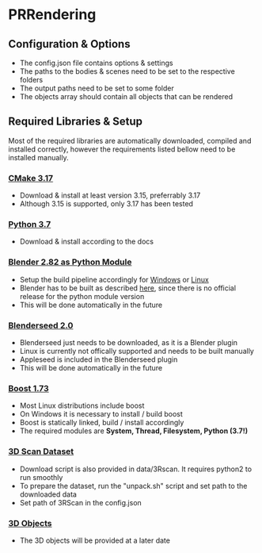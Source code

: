 # PRRendering

## Configuration & Options
- The config.json file contains options & settings
- The paths to the bodies & scenes need to be set to the respective folders
- The output paths need to be set to some folder
- The objects array should contain all objects that can be rendered

## Required Libraries & Setup
Most of the required libraries are automatically downloaded, compiled and installed correctly, however the requirements listed bellow need to be installed manually.

### [CMake 3.17](https://cmake.org/download/)
- Download & install at least version 3.15, preferrably 3.17
- Although 3.15 is supported, only 3.17 has been tested

### [Python 3.7](https://www.python.org/downloads/release/python-377/)
- Download & install according to the docs

### [Blender 2.82 as Python Module](https://wiki.blender.org/wiki/Building_Blender)
- Setup the build pipeline accordingly for [Windows](https://wiki.blender.org/wiki/Building_Blender/Windows) or [Linux](https://wiki.blender.org/wiki/Building_Blender/Linux)
- Blender has to be built as described [here](https://wiki.blender.org/wiki/Building_Blender/Other/BlenderAsPyModule), since there is no official release for the python module version
- This will be done automatically in the future

### [Blenderseed 2.0](https://github.com/appleseedhq/blenderseed/releases)
- Blenderseed just needs to be downloaded, as it is a Blender plugin 
- Linux is currently not offically supported and needs to be built manually
- Appleseed is included in the Blenderseed plugin
- This will be done automatically in the future

### [Boost 1.73](https://www.boost.org/)
- Most Linux distributions include boost
- On Windows it is necessary to install / build boost
- Boost is statically linked, build / install accordingly
- The required modules are **System, Thread, Filesystem, Python (3.7!)**

### [3D Scan Dataset](https://waldjohannau.github.io/RIO/)
- Download script is also provided in data/3Rscan. It requires python2 to run smoothly
- To prepare the dataset, run the "unpack.sh" script and set path to the downloaded data
- Set path of 3RScan in the config.json

### [3D Objects]()
- The 3D objects will be provided at a later date
